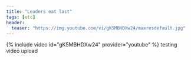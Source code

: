 ```yaml
---
title: "Leaders eat last"
tags: [etc]
header:
  teaser: "https://img.youtube.com/vi/gK5MBHDXw24/maxresdefault.jpg"
---
```

{% include video id="gK5MBHDXw24" provider="youtube" %}
testing video upload
